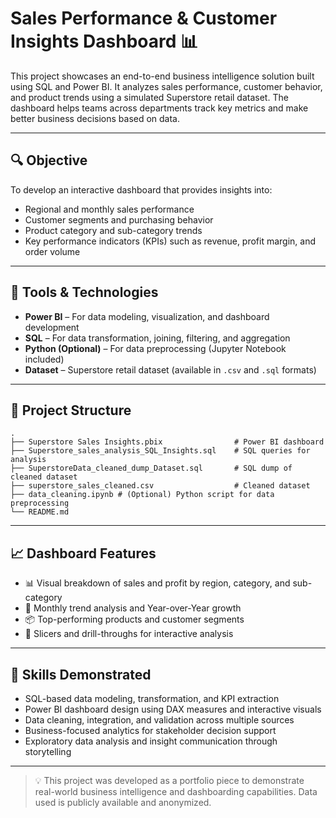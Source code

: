 # Sales Performance & Customer Insights Dashboard 📊

This project showcases an end-to-end business intelligence solution built using SQL and Power BI. It analyzes sales performance, customer behavior, and product trends using a simulated Superstore retail dataset. The dashboard helps teams across departments track key metrics and make better business decisions based on data.

---

## 🔍 Objective

To develop an interactive dashboard that provides insights into:
- Regional and monthly sales performance
- Customer segments and purchasing behavior
- Product category and sub-category trends
- Key performance indicators (KPIs) such as revenue, profit margin, and order volume

---

## 🧰 Tools & Technologies
- **Power BI** – For data modeling, visualization, and dashboard development
- **SQL** – For data transformation, joining, filtering, and aggregation
- **Python (Optional)** – For data preprocessing (Jupyter Notebook included)
- **Dataset** – Superstore retail dataset (available in `.csv` and `.sql` formats)

---

## 📁 Project Structure

```
.
├── Superstore Sales Insights.pbix                # Power BI dashboard
├── Superstore_sales_analysis_SQL_Insights.sql    # SQL queries for analysis
├── SuperstoreData_cleaned_dump_Dataset.sql       # SQL dump of cleaned dataset
├── superstore_sales_cleaned.csv                  # Cleaned dataset
├── data_cleaning.ipynb # (Optional) Python script for data preprocessing
└── README.md
```

---

## 📈 Dashboard Features

- 📊 Visual breakdown of sales and profit by region, category, and sub-category  
- 📆 Monthly trend analysis and Year-over-Year growth  
- 📦 Top-performing products and customer segments  
- 🎯 Slicers and drill-throughs for interactive analysis

---

## 🔗 Skills Demonstrated

- SQL-based data modeling, transformation, and KPI extraction  
- Power BI dashboard design using DAX measures and interactive visuals  
- Data cleaning, integration, and validation across multiple sources  
- Business-focused analytics for stakeholder decision support  
- Exploratory data analysis and insight communication through storytelling

---

> 💡 This project was developed as a portfolio piece to demonstrate real-world business intelligence and dashboarding capabilities. Data used is publicly available and anonymized.
